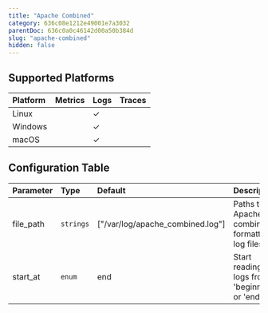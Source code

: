 ```yaml
---
title: "Apache Combined"
category: 636c08e1212e49001e7a3032
parentDoc: 636c0a0c46142d00a50b384d
slug: "apache-combined"
hidden: false
---
```

## Supported Platforms

| Platform | Metrics | Logs | Traces |
| :------- | :------ | :--- | :----- |
| Linux    |         | ✓    |        |
| Windows  |         | ✓    |        |
| macOS    |         | ✓    |        |

## Configuration Table

| Parameter | Type      | Default                          | Description                                   |
| :-------- | :-------- | :------------------------------- | :-------------------------------------------- |
| file_path | `strings` | ["/var/log/apache_combined.log"] | Paths to Apache combined formatted log files  |
| start_at  | `enum`    | end                              | Start reading logs from 'beginning' or 'end'. |
